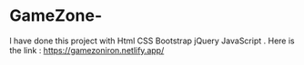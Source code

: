 # GameZone-
l have done this project with Html CSS Bootstrap jQuery JavaScript .
Here is the link :  https://gamezoniron.netlify.app/
